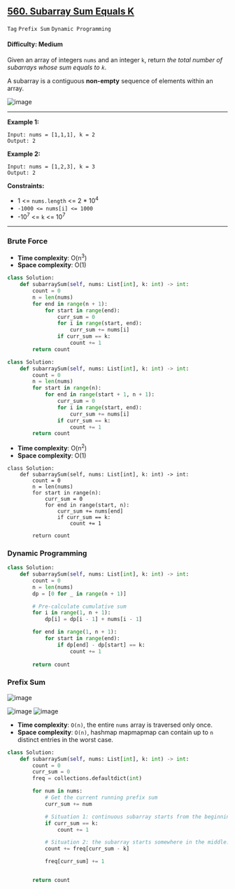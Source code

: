 ## [560. Subarray Sum Equals K](https://leetcode.com/problems/subarray-sum-equals-k/)

```Tag``` ```Prefix Sum``` ```Dynamic Programming```

#### Difficulty: Medium

Given an array of integers ```nums``` and an integer ```k```, return _the total number of subarrays whose sum equals to ```k```_.

A subarray is a contiguous __non-empty__ sequence of elements within an array.

![image](https://user-images.githubusercontent.com/35042430/223839202-da21ec49-d3bc-4c9f-b64f-85d764a67b1f.png)

---

__Example 1:__
```
Input: nums = [1,1,1], k = 2
Output: 2
```

__Example 2:__
```
Input: nums = [1,2,3], k = 3
Output: 2
```

__Constraints:__

- 1 <= ```nums.length``` <= 2 * 10<sup>4</sup>
- ```-1000 <= nums[i] <= 1000```
- -10<sup>7</sup> <= ```k``` <= 10<sup>7</sup>

---

### Brute Force

- __Time complexity__: O(n<sup>3</sup>)
- __Space complexity__: O(1)

```Python
class Solution:
    def subarraySum(self, nums: List[int], k: int) -> int:
        count = 0
        n = len(nums)
        for end in range(n + 1):
            for start in range(end):
                curr_sum = 0
                for i in range(start, end):
                    curr_sum += nums[i]
                if curr_sum == k:
                    count += 1
        return count
```

```Python
class Solution:
    def subarraySum(self, nums: List[int], k: int) -> int:
        count = 0
        n = len(nums)
        for start in range(n):
            for end in range(start + 1, n + 1):
                curr_sum = 0
                for i in range(start, end):
                    curr_sum += nums[i]
                if curr_sum == k:
                    count += 1 
        return count
```

- __Time complexity__: O(n<sup>2</sup>)
- __Space complexity__: O(1)

```
class Solution:
    def subarraySum(self, nums: List[int], k: int) -> int:
        count = 0
        n = len(nums)
        for start in range(n):
            curr_sum = 0
            for end in range(start, n):
                curr_sum += nums[end]
                if curr_sum == k:
                    count += 1
        
        return count
```

### Dynamic Programming

```Python
class Solution:
    def subarraySum(self, nums: List[int], k: int) -> int:
        count = 0
        n = len(nums)
        dp = [0 for _ in range(n + 1)]

        # Pre-calculate cumulative sum
        for i in range(1, n + 1):
            dp[i] = dp[i - 1] + nums[i - 1]

        for end in range(1, n + 1):
            for start in range(end):
                if dp[end] - dp[start] == k:
                    count += 1
                    
        return count
```

### Prefix Sum

![image](https://leetcode.com/problems/path-sum-iii/Figures/437/array1.png)

![image](https://leetcode.com/problems/path-sum-iii/Figures/437/situation11.png)
![image](https://leetcode.com/problems/path-sum-iii/Figures/437/situation24.png)

- __Time complexity__: ```O(n)```, the entire ```nums``` array is traversed only once.
- __Space complexity__: ```O(n)```, hashmap mapmapmap can contain up to ```n``` distinct entries in the worst case.

```Python
class Solution:
    def subarraySum(self, nums: List[int], k: int) -> int:
        count = 0
        curr_sum = 0
        freq = collections.defaultdict(int)

        for num in nums:
            # Get the current running prefix sum
            curr_sum += num

            # Situation 1: continuous subarray starts from the beginning of the array
            if curr_sum == k:
                count += 1

            # Situation 2: the subarray starts somewhere in the middle.
            count += freq[curr_sum - k]

            freq[curr_sum] += 1


        return count
```
